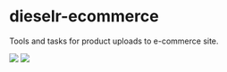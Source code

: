 # dieselr-ecommerce
Tools and tasks for product uploads to e-commerce site.

![](https://img.shields.io/badge/Version-0.1--beta-blue)
![](https://img.shields.io/badge/License-MIT-orange.svg?style=flat-square)
